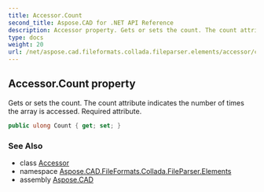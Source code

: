 ```yaml
---
title: Accessor.Count
second_title: Aspose.CAD for .NET API Reference
description: Accessor property. Gets or sets the count. The count attribute indicates the number of times the array is accessed. Required attribute
type: docs
weight: 20
url: /net/aspose.cad.fileformats.collada.fileparser.elements/accessor/count/
---
```

## Accessor.Count property

Gets or sets the count. The count attribute indicates the number of times the array is accessed. Required attribute.

```csharp
public ulong Count { get; set; }
```

### See Also

* class [Accessor](../)
* namespace [Aspose.CAD.FileFormats.Collada.FileParser.Elements](../../accessor/)
* assembly [Aspose.CAD](../../../)


